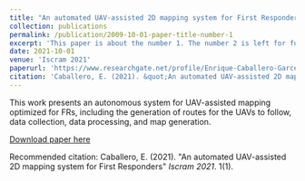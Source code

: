 ```yaml
---
title: "An automated UAV-assisted 2D mapping system for First Responders"
collection: publications
permalink: /publication/2009-10-01-paper-title-number-1
excerpt: 'This paper is about the number 1. The number 2 is left for future work.'
date: 2021-10-01
venue: 'Iscram 2021'
paperurl: 'https://www.researchgate.net/profile/Enrique-Caballero-Garces-2/publication/351852882_Automated_UAV_mapping_for_FRs_An_automated_UAV-assisted_2D_mapping_system_for_First_Responders/links/6368be21431b1f530079be01/Automated-UAV-mapping-for-FRs-An-automated-UAV-assisted-2D-mapping-system-for-First-Responders.pdf'
citation: 'Caballero, E. (2021). &quot;An automated UAV-assisted 2D mapping system for First Responders.&quot; <i>Iscram 2021</i>. 1(1).'
---
```

This work presents an autonomous system for UAV-assisted mapping optimized for FRs, including the generation of routes for the UAVs to follow, data collection, data processing, and map generation.

[Download paper here](https://www.researchgate.net/profile/Enrique-Caballero-Garces-2/publication/351852882_Automated_UAV_mapping_for_FRs_An_automated_UAV-assisted_2D_mapping_system_for_First_Responders/links/6368be21431b1f530079be01/Automated-UAV-mapping-for-FRs-An-automated-UAV-assisted-2D-mapping-system-for-First-Responders.pdf)

Recommended citation: Caballero, E. (2021). "An automated UAV-assisted 2D mapping system for First Responders" <i>Iscram 2021</i>. 1(1).
